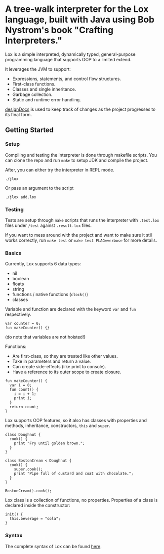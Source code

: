 # A tree-walk interpreter for the Lox language, built with Java using Bob Nystrom's book "Crafting Interpreters."
Lox is a simple interpreted, dynamically typed, general-purpose programming language that supports OOP to a limited extend. <br>

It leverages the JVM to support:
- Expressions, statements, and control flow structures.
- First-class functions.
- Classes and single inheritance.
- Garbage collection.
- Static and runtime error handling.

[designDocs](designDocs) is used to keep track of changes as the project progresses to its final form.


## Getting Started
### Setup
Compiling and testing the interpreter is done through makefile scripts. You can clone the repo and run `make` to setup JDK and compile the project.

After, you can either try the interpreter in REPL mode.
```
./jlox
```
Or pass an argument to the script
```
./jlox add.lox
```
### Testing
Tests are setup through `make` scripts that runs the interpreter with `.test.lox` files under `/test` against `.result.lox` files. 

If you want to mess around with the project and want to make sure it stil works correctly, run `make test` or `make test FLAG=verbose` for more details.

### Basics
Currently, Lox supports 6 data types:
- nil
- boolean
- floats
- string
- functions / native functions (`clock()`)
- classes

Variable and function are declared with the keyword `var` and `fun` respectively. <br>
```
var counter = 0;
fun makeCounter() {}
```
(do note that variables are not hoisted!)

Functions:
- Are first-class, so they are treated like other values.
- Take in parameters and return a value.
- Can create side-effects (like print to console).
- Have a reference to its outer scope to create closure.
```
fun makeCounter() {
  var i = 0;
  fun count() {
    i = i + 1;
    print i;
  }
  return count;
}
```

Lox supports OOP features, so it also has classes with properties and methods, inheritance, constructors, `this` and `super`.

```
class Doughnut {
  cook() {
    print "Fry until golden brown.";
  }
}

class BostonCream < Doughnut {
  cook() {
    super.cook();
    print "Pipe full of custard and coat with chocolate.";
  }
}

BostonCream().cook();
```
Lox class is a collection of functions, no properties. Properties of a class is declared inside the constructor:
```
init() {
  this.beverage = "cola";
}
```

### Syntax
The complete syntax of Lox can be found [here](https://craftinginterpreters.com/appendix-i.html).

### 
